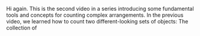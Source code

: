 Hi again. This is the second video in a series introducing some fundamental tools and concepts for counting complex arrangements. In the previous video, we learned how to count two different-looking sets of objects: The collection of 
<!--stackedit_data:
eyJoaXN0b3J5IjpbLTE0NTEyNzcyMzNdfQ==
-->